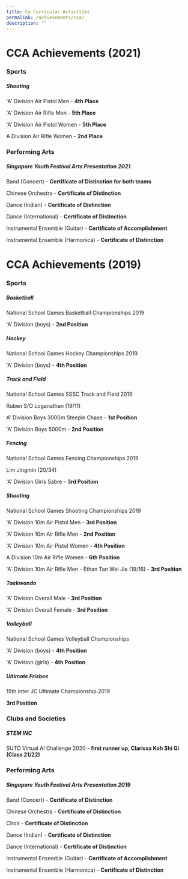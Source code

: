 ```yaml
---
title: Co Curricular Activities
permalink: /achievements/cca/
description: ""
---
```

CCA Achievements (2021)
=======================

### Sports

##### Shooting

'A' Division Air Pistol Men - **4th Place**

'A' Division Air Rifle Men - **5th Place**

'A' Division Air Pistol Women - **5th Place**

A Division Air Rifle Women - **2nd Place**

### Performing Arts

##### Singapore Youth Festival Arts Presentation 2021

Band (Concert) - **Certificate of Distinction for both teams**

Chinese Orchestra - **Certificate of Distinction**

Dance (Indian) - **Certificate of Distinction** 

Dance (International) - **Certificate of Distinction** 

Instrumental Ensemble (Guitar) - **Certificate of Accomplishment**

Instrumental Ensemble (Harmonica) - **Certificate of Distinction** 

CCA Achievements (2019)
=======================

### Sports

##### Basketball

National School Games Basketball Championships 2019

'A' Division (boys) - **2nd Position**

##### Hockey

National School Games Hockey Championships 2019

'A' Division (boys) - **4th Position**

##### Track and Field

National School Games SSSC Track and Field 2019

Ruben S/O Loganathan (19/11)

A' Division Boys 3000m Steeple Chase - **1st Position**

'A' Division Boys 5000m - **2nd Position**

##### Fencing

National School Games Fencing Championships 2019

Lim Jingmin (20/34)

'A' Division Girls Sabre - **3rd Position**

##### Shooting

National School Games Shooting Championships 2019

'A' Division 10m Air Pistol Men - **3rd Position**

'A' Division 10m Air Rifle Men - **2nd Position**

'A' Division 10m Air Pistol Women - **4th Position**

A Division 10m Air Rifle Women - **6th Position** 

'A' Division 10m Air Rifle Men - Ethan Tan Wei Jie (19/16) - **3rd Position**

##### Taekwondo

'A' Division Overall Male - **3rd Position**

'A' Division Overall Female - **3rd Position**

##### Volleyball

National School Games Volleyball Championships

'A' Division (boys) - **4th Position**

'A' Division (girls) - **4th Position**

##### Ultimate Frisbee

15th Inter JC Ultimate Championship 2019

**3rd Position**

### Clubs and Societies

##### STEM INC

SUTD Virtual AI Challenge 2020 - **first runner up, Clarissa Koh Shi Qi (Class 21/22)**

### Performing Arts

##### Singapore Youth Festival Arts Presentation 2019

Band (Concert) - **Certificate of Distinction**

Chinese Orchestra - **Certificate of Distinction**

Choir - **Certificate of Distinction**

Dance (Indian) - **Certificate of Distinction** 

Dance (International) - **Certificate of Distinction** 

Instrumental Ensemble (Guitar) - **Certificate of Accomplishment**

Instrumental Ensemble (Harmonica) - **Certificate of Distinction**